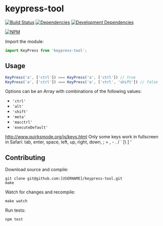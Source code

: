 # keypress-tool

[![Build Status](https://travis-ci.org/JannesMeyer/keypress-tool.svg?branch=master)](https://travis-ci.org/JannesMeyer/keypress-tool)
[![Dependencies](https://david-dm.org/JannesMeyer/keypress-tool.svg)](https://david-dm.org/JannesMeyer/keypress-tool)
[![Development Dependencies](https://david-dm.org/JannesMeyer/keypress-tool/dev-status.svg)](https://david-dm.org/JannesMeyer/keypress-tool#info=devDependencies)

[![NPM](https://nodei.co/npm/keypress-tool.png)](https://www.npmjs.com/package/keypress-tool)

Import the module:

```js
import KeyPress from 'keypress-tool';
```

## Usage

```js
KeyPress('a', ['ctrl']) === KeyPress('a', ['ctrl']) // true
KeyPress('a', ['ctrl']) === KeyPress('a', ['ctrl', 'shift']) // false
```

Options can be an Array with combinations of the following values:

- `'ctrl'`
- `'alt'`
- `'shift'`
- `'meta'`
- `'macctrl'`
- `'executeDefault'`


http://www.quirksmode.org/js/keys.html
Only some keys work in fullscreen in Safari:
tab, enter, space, left, up, right, down, ; = , - . / ` [\ ] '

## Contributing

Download source and compile:

	git clone git@github.com:[USERNAME]/keypress-tool.git
	make

Watch for changes and recompile:

	make watch

Run tests:

	npm test
